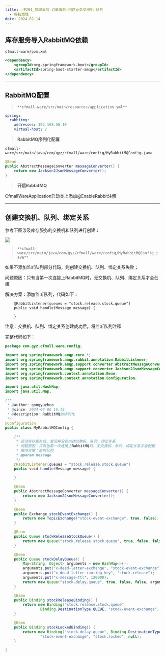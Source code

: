 ```yaml
---
title: ✅P294_商城业务-订单服务-创建业务交换机-队列
  - 谷粒商城
date: 2024-02-14
---
```


<!-- more -->

## 库存服务导入RabbitMQ依赖

`cfmall-ware/pom.xml`

```xml
<dependency>
    <groupId>org.springframework.boot</groupId>
    <artifactId>spring-boot-starter-amqp</artifactId>
</dependency>
```

---

## RabbitMQ配置

> `**cfmall-ware/src/main/resources/application.yml**`


```yaml
spring:
  rabbitmq:
    addresses: 192.168.56.10
    virtual-host: /
```

> **RabbitMQ序列化配置**


`cfmall-ware/src/main/java/com/gyz/cfmall/ware/config/MyRabbitMQConfig.java`

```java
@Bean
public AbstractMessageConverter messageConverter() {
    return new Jackson2JsonMessageConverter();
}
```

> **开启RabbitMQ**


CfmallWareApplication启动类上添加@EnableRabbit注解

---

## 创建交换机、队列、绑定关系

参考下图涉及库存服务的交换机和队列进行创建：

![](https://cfmall-hello.oss-cn-beijing.aliyuncs.com/img/202402/7fb1e7baa8f121cb.jpg#id=ksn0r&originHeight=1124&originWidth=1009&originalType=binary&ratio=1&rotation=0&showTitle=false&status=done&style=none&title=)

> `**cfmall-ware/src/main/java/com/gyz/cfmall/ware/config/MyRabbitMQConfig.java**`


如果不添加监听队列部分代码，则创建交换机、队列、绑定关系失败；

问题原因：只有当第一次连接上RabbitMQ时，无交换机、队列、绑定关系才会创建

解决方案：添加监听队列，代码如下：

```
    @RabbitListener(queues = "stock.release.stock.queue")
    public void handle(Message message) {

    }
```

注意：交换机、队列、绑定关系创建成功后，将监听队列注释

完整代码如下：

```java
package com.gyz.cfmall.ware.config;

import org.springframework.amqp.core.*;
import org.springframework.amqp.rabbit.annotation.RabbitListener;
import org.springframework.amqp.support.converter.AbstractMessageConverter;
import org.springframework.amqp.support.converter.Jackson2JsonMessageConverter;
import org.springframework.context.annotation.Bean;
import org.springframework.context.annotation.Configuration;

import java.util.HashMap;
import java.util.Map;

/**
 * @author: gongyuzhuo
 * @since: 2024-02-06 16:15
 * @description: RabbitMQ的序列化
 */
@Configuration
public class MyRabbitMQConfig {

    /**
     * 启动库存服务后，发现并没有创建交换机、队列、绑定关系
     * 问题原因：只有当第一次连接上RabbitMQ时，无交换机、队列、绑定关系才会创建
     * 解决方案：监听队列
     * @param message
     */
    @RabbitListener(queues = "stock.release.stock.queue")
    public void handle(Message message) {

    }

    @Bean
    public AbstractMessageConverter messageConverter() {
        return new Jackson2JsonMessageConverter();
    }

    @Bean
    public Exchange stockEventExchange() {
        return new TopicExchange("stock-event-exchange", true, false);
    }

    @Bean
    public Queue stockReleaseStockQueue() {
        return new Queue("stock.release.stock.queue", true, false, false, null);
    }

    @Bean
    public Queue stockDelayQueue() {
        Map<String, Object> arguments = new HashMap<>();
        arguments.put("x-dead-letter-exchange", "stock-event-exchange");
        arguments.put("x-dead-letter-routing-key", "stock.release");
        arguments.put("x-message-ttl", 120000);
        return new Queue("stock.delay.queue", true, false, false, arguments);
    }

    @Bean
    public Binding stockReleaseBinding() {
        return new Binding("stock.release.stock.queue",
                Binding.DestinationType.QUEUE, "stock-event-exchange", "stock.release.#", null);
    }

    @Bean
    public Binding stockLockedBinding() {
        return new Binding("stock.delay.queue", Binding.DestinationType.QUEUE,
                "stock-event-exchange", "stock.locked", null);
    }

}
```
